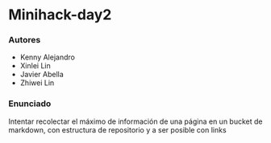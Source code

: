 # Minihack-day2

### Autores 

- Kenny Alejandro
- Xinlei Lin
- Javier Abella
- Zhiwei Lin

### Enunciado

Intentar recolectar el máximo de información de una página en un bucket de markdown, con estructura de repositorio y a ser posible con links